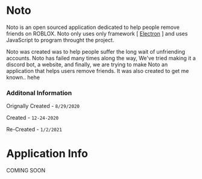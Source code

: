 # Noto
Noto is an open sourced application dedicated to help people remove friends on ROBLOX. Noto only uses only framework [ [Electron](https://electronjs.org/docs) ] and uses JavaScript to program throught the project.

Noto was created was to help people suffer the long wait of unfriending accounts.
Noto has failed many times along the way, We've tried making it a discord bot, a website, and finally, we are trying to make Noto
an application that helps users remove friends. It was also created to get me known.. hehe

### Additonal Information

Orignally Created - `8/29/2020`

Created -  `12-24-2020`

Re-Created - `1/2/2021`


# Application Info

COMING SOON

